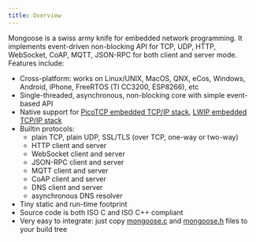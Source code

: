 ```yaml
---
title: Overview
---
```


Mongoose is a swiss army knife for embedded network programming.
It implements event-driven non-blocking API for TCP, UDP, HTTP,
WebSocket, CoAP, MQTT, JSON-RPC for both client and server mode.
Features include:

- Cross-platform: works on Linux/UNIX, MacOS, QNX, eCos, Windows, Android,
  iPhone, FreeRTOS (TI CC3200, ESP8266), etc
- Single-threaded, asynchronous, non-blocking core with simple event-based API
- Native support for [PicoTCP embedded TCP/IP stack](http://www.picotcp.com),
  [LWIP embedded TCP/IP stack](https://en.wikipedia.org/wiki/LwIP)
- Builtin protocols:
   - plain TCP, plain UDP, SSL/TLS (over TCP, one-way or two-way)
   - HTTP client and server
   - WebSocket client and server
   - JSON-RPC client and server
   - MQTT client and server
   - CoAP client and server
   - DNS client and server
   - asynchronous DNS resolver
- Tiny static and run-time footprint
- Source code is both ISO C and ISO C++ compliant
- Very easy to integrate: just copy
  [mongoose.c](https://raw.githubusercontent.com/cesanta/mongoose/master/mongoose.c) and
  [mongoose.h](https://raw.githubusercontent.com/cesanta/mongoose/master/mongoose.h)
  files to your build tree
